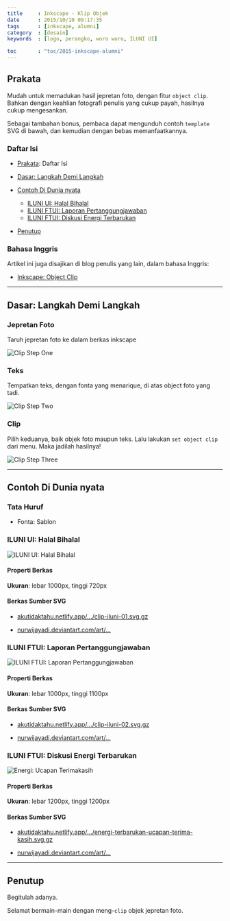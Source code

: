 ```yaml
---
title     : Inkscape - Klip Objek
date      : 2015/10/10 09:17:35
tags      : [inkscape, alumni]
category  : [desain]
keywords  : [logo, perangko, woro woro, ILUNI UI]

toc       : "toc/2015-inkscape-alumni"
---
```


<a name="prakata"></a>

## Prakata

Mudah untuk memadukan hasil jepretan foto,
dengan fitur `object clip`.
Bahkan dengan keahlian fotografi penulis yang cukup payah,
hasilnya cukup mengesankan.

Sebagai tambahan bonus,
pembaca dapat mengunduh contoh `template` SVG di bawah,
dan kemudian dengan bebas memanfaatkannya.

### Daftar Isi

* [Prakata](#prakata): Daftar Isi

* [Dasar: Langkah Demi Langkah](#dasar)

* [Contoh Di Dunia nyata](#contoh-nyata)
  * [ILUNI UI: Halal Bihalal](#halal-bihalal)
  * [ILUNI FTUI: Laporan Pertanggungjawaban](#laporan)
  * [ILUNI FTUI: Diskusi Energi Terbarukan](#energi)

* [Penutup](#penutup)

### Bahasa Inggris

Artikel ini juga disajikan di blog penulis yang lain,
dalam bahasa Inggris:

* [Inkscape: Object Clip][english-version]

-- -- --

<a name="dasar"></a>

## Dasar: Langkah Demi Langkah

### Jepretan Foto

Taruh jepretan foto ke dalam berkas inkscape

![Clip Step One][image-step-photo]

### Teks

Tempatkan teks, dengan fonta yang menarique,
di atas object foto yang tadi.

![Clip Step Two][image-step-text]

### Clip

Pilih keduanya, baik objek foto maupun teks.
Lalu lakukan `set object clip` dari menu.
Maka jadilah hasilnya!

![Clip Step Three][image-step-clip]

-- -- --

<a name="contoh-nyata"></a>

## Contoh Di Dunia nyata

### Tata Huruf

* Fonta: Sablon

<a name="halal-bihalal"></a>

### ILUNI UI: Halal Bihalal

![ILUNI UI: Halal Bihalal][image-iluni-ui]

#### Properti Berkas

**Ukuran**: lebar 1000px, tinggi 720px

#### Berkas Sumber SVG

* [akutidaktahu.netlify.app/.../clip-iluni-01.svg.gz][dotfiles-iluni-ui]

* [nurwijayadi.deviantart.com/art/...][deviant-iluni-ui]

<a name="laporan"></a>

### ILUNI FTUI: Laporan Pertanggungjawaban

![ILUNI FTUI: Laporan Pertanggungjawaban][image-iluni-ftui]

#### Properti Berkas

**Ukuran**: lebar 1000px, tinggi 1100px

#### Berkas Sumber SVG

* [akutidaktahu.netlify.app/.../clip-iluni-02.svg.gz][dotfiles-iluni-ftui]

* [nurwijayadi.deviantart.com/art/...][deviant-iluni-ftui]

<a name="energi"></a>

### ILUNI FTUI: Diskusi Energi Terbarukan

![Energi: Ucapan Terimakasih][image-energi-trims]

#### Properti Berkas

**Ukuran**: lebar 1200px, tinggi 1200px

#### Berkas Sumber SVG

* [akutidaktahu.netlify.app/.../energi-terbarukan-ucapan-terima-kasih.svg.gz][dotfiles-energi-trims]

* [nurwijayadi.deviantart.com/art/...][deviant-energi-trims]

-- -- --

<a name="penutup"></a>

## Penutup

Begitulah adanya.

Selamat bermain-main dengan meng-`clip` objek jepretan foto.

[//]: <> ( -- -- -- links below -- -- -- )

[english-version]:      https://epsi-rns.gitlab.io/design/2015/10/10/inkscape-object-clip/

[image-step-photo]:     /posts/desain/2015/10-clip/clip-step-01.png
[image-step-text]:      /posts/desain/2015/10-clip/clip-step-02.png
[image-step-clip]:      /posts/desain/2015/10-clip/clip-step-03.png

[image-iluni-ui]:       /posts/desain/2015/10-clip/clip-iluni-01.png
[dotfiles-iluni-ui]:    /posts/desain/2015/10-clip/clip-iluni-01.svg.gz
[deviant-iluni-ui]:     http://nurwijayadi.deviantart.com/art/Ucapan-Terimakasih-clip-01-645782174

[image-iluni-ftui]:     /posts/desain/2015/10-clip/clip-iluni-02.png
[dotfiles-iluni-ftui]:  /posts/desain/2015/10-clip/clip-iluni-02.svg.gz
[deviant-iluni-ftui]:   http://nurwijayadi.deviantart.com/art/Laporan-Pertanggungjawaban-Clip-02-645782381

[image-energi-trims]:   /posts/desain/2015/09-serbaguna/energi-terbarukan-ucapan-terima-kasih.png
[dotfiles-energi-trims]:/posts/desain/2015/09-serbaguna/energi-terbarukan-ucapan-terima-kasih.svg.gz
[deviant-energi-trims]:  http://nurwijayadi.deviantart.com/art/Ucapan-Terimakasih-clip-03-645782639
